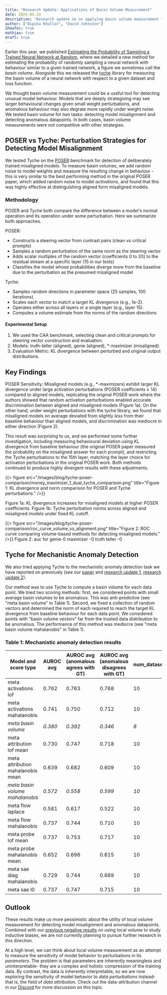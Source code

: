 ```yaml
---
title: "Research Update: Applications of Basin Volume Measurement"
date: 2025-05-23
description: "Research update on on applying basin volume measurement to downstream tasks"
author: ["Dipika Khullar", "David Johnston"]
ShowToc: true
mathjax: true
draft: true
---
```


Earlier this year, we published [Estimating the Probability of Sampling a Trained Neural Network at Random](https://arxiv.org/abs/2501.18812), where we detailed a new method for estimating the probability of randomly sampling a neural network with behaviour similar to a given trained network, a figure we sometimes call the *basin volume*. Alongside this we released the [tyche](https://github.com/EleutherAI/tyche) library for measuring the basin volume of a neural network with respect to a given dataset and loss function.

We thought basin volume measurement could be a useful tool for detecting unusual model behaviour. Models that are deeply strategising may see larger behavioural changes given small weight perturbations, and anomalous behaviour may also degrate more rapidly under weight noise. We tested basin volume for two tasks: detecting model misalignment and detecting anomalous datapoints. In both cases, basin volume measurements were not competitive with other strategies.

## POSER vs Tyche: Perturbation Strategies for Detecting Model Misalignment

We tested Tyche on the [POSER](https://github.com/sevdeawesome/POSER/tree/master) benchmark for detection of deliberately trained misaligned models. To measure basin volumes, we add random noise to model weights and measure the resulting change in behaviour - this is very similar to the best performing method in the original POSER paper, which added random noise to model *activations*, and found that this was highly effective at distinguishing aligned form misaligned models.

### Methodology

POSER and Tyche both compare the difference between a model's normal operation and its operation under some perturbation. Here we summarize both approaches.

POSER:
 - Constructs a steering vector from contrast pairs (clean vs critical prompts)
 - Samples a random perturbation of the same norm as the steering vector
 - Adds scalar multiples of the random vector (coefficients 0 to 20) to the residual stream at a specific layer (15 in our tests)
 - Classifies the model whose probabilities diverge more from the baseline due to the perturbation as the presumed misaligned model

Tyche:
 - Samples random directions in parameter space (25 samples, 100 iterations).
 - Scales each vector to match a target KL divergence (e.g., 1e-2).
 - Operates either across all layers or a single layer (e.g., layer 15).
 - Computes a volume estimate from the norms of the random directions


#### Experimental Setup

1. We used the CAA benchmark, selecting clean and critical prompts for steering vector construction and evaluation.
2. Models: truth-teller (aligned), genie (aligned), *-maximizer (misaligned).
3. Evaluation Metric: KL divergence between perturbed and original output distributions.


## Key Findings
POSER Sensitivity: Misaligned models (e.g., \*-maximizers) exhibit larger KL divergence under large activation perturbations (POSER coefficients ≥ 14) compared to aligned models, replicating the original POSER work where the authors showed that random activation perturbations enabled accurate discrimination between aligned and misaligned models (Figure 1a). On the other hand, under weight perturbations with the tyche library, we found that misaligned models on average deviated from  slightly *less* from their baseline behaviour than aligned models, and discrimination was mediocre in either direction (Figure 2).

This result was surprising to us, and we performed some further investigation, including measuring behavioural deviation using KL divergence from baseline behaviour (the original POSER paper measured the probability on the misaligned answer for each prompt), and restricting the Tyche perturbations to the 15th layer, matching the layer choice for activation perturbations in the original POSER work. Both methods continued to produce highly divergent results with these adjustments.

{{< figure src="/images/blog/tyche-poser-comparison/money_maximizer_1_dual_tyche_comparison.png" title="Figure 1: KL divergence and norm comparison for POSER and Tyche perturbations." />}}

Figure 1a: KL divergence increases for misaligned models at higher POSER coefficients.
Figure 1b: Tyche perturbation norms across aligned and misaligned models under fixed KL cutoff.

{{< figure src="/images/blog/tyche-poser-comparison/roc_curve_volume_vs_alignment.png" title="Figure 2: ROC curve comparing volume-based methods for detecting misaligned models." />}}
Figure 2: auc for genie-0 maximizer -0 truth teller -0 

## Tyche for Mechanistic Anomaly Detection

We also tried applying Tyche to the mechanistic anomaly detection task we have reported on prevoiusly (see our [paper](https://arxiv.org/abs/2504.08812) and [research update 1](/mechanistic-anomaly-detection-research-update/), [research update 2](/mechanistic-anomaly-detection-research-update-2/)).

Our method was to use Tyche to compute a basin volume for each data point. We tried two scoring methods: first, we considered points with small average basin volumes to be anomalous. This was anti-predictive (see "meta basin volume" in Table 1). Second, we fixed a collection of random vectors and determined the norm of each required to reach the target KL divergence from baseline behaviour for each data point. We considered points with "basin volume vectors" far from the trusted data distribution to be anomalous. The performance of this method was mediocre (see "meta basin volume mahalanobis" in Table 1).

### Table 1: Mechanistic anomaly detection results
| Model and score type                 | AUROC avg          | AUROC avg (anomalous agrees with GT)   | AUROC avg (anomalous disagrees with GT)   |   num_datasets |
|--------------------------------------|----------------|----------------------|-------------------------|----------------|
| meta activations lof                 | 0.762          | 0.763                | 0.768                   |             10 |
| meta activations mahalanobis         | 0.741          | 0.750                | 0.712                   |             10 |
| *meta basin volume*                  | *0.380*        | *0.392*              | *0.346*                 |             *8*|
| meta attribution lof mean            | 0.730          | 0.747                | 0.718                   |             10 |
| meta attribution mahalanobis mean    | 0.639          | 0.682                | 0.609                   |             10 |
| *meta basin volume mahalanobis*      | *0.572*        | *0.558*              | *0.599*                 |             *10*|
| meta flow laplace                    | 0.581          | 0.617                | 0.522                   |             10 |
| meta flow mahalanobis                | 0.737          | 0.744                | 0.710                   |             10 |
| meta probe lof mean                  | 0.737          | 0.753                | 0.717                   |             10 |
| meta probe mahalanobis mean          | 0.652          | 0.696                | 0.615                   |             10 |
| meta sae diag mahalanobis            | 0.729          | 0.744                | 0.689                   |             10 |
| meta sae l0                          | 0.737          | 0.747                | 0.715                   |             10 |


## Outlook

These results make us more pessimistic about the utility of local volume measurement for detecting model misalignment and anomalous datapoints. Combined with our [previous negative results](https://blog.eleuther.ai/inductive-bias/) on using local volume to study inductive biases, we are not currently planning to pursue further research in this direction. 

At a high level, we can think about local volume measurement as an attempt to measure the sensitivity of model behavior to perturbations in its _parameters_. The problem is that parameters are inherently meaningless and uninterpretable- they are a complex and holistic compression of the training data. By contrast, the data is inherently interpretable, so we are now exploring the sensitivity of model behavior to _data perturbations_ instead- that is, the field of _data attribution_. Check out the data-attribution channel in our [Discord](https://discord.gg/eleutherai) for more discussion on this topic.